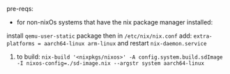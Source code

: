 pre-reqs:

- for non-nixOs systems that have the nix package manager installed:

install `qemu-user-static` package then in `/etc/nix/nix.conf` add:
`extra-platforms = aarch64-linux arm-linux` and restart `nix-daemon.service`


1. to build: `nix-build '<nixpkgs/nixos>' -A config.system.build.sdImage -I nixos-config=./sd-image.nix --argstr system aarch64-linux`



